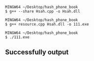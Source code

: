 ```shell
MINGW64 ~/Desktop/hash_phone_book
$ g++ --share Hsah.cpp -o Hsah.dll
```
```shell
MINGW64 ~/Desktop/hash_phone_book
$ g++ resource.cpp Hsah.dll -o 111.exe
```
```shell
MINGW64 ~/Desktop/hash_phone_book
$ ./111.exe
```
## Successfully output